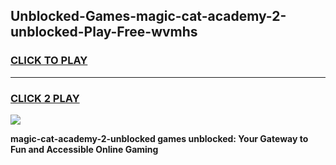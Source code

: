 
## Unblocked-Games-magic-cat-academy-2-unblocked-Play-Free-wvmhs
<h3>
<a href="https://premium76.site?title=magic-cat-academy-2-unblocked&ref=18A1">CLICK TO PLAY</a></h3>
<hr>

<h3>
<a href="https://premium76.site?title=magic-cat-academy-2-unblocked&ref=18A1">CLICK 2 PLAY</a>
  
</h3>

<a href="https://premium76.site?title=magic-cat-academy-2-unblocked&ref=18A1"><img src="https://clearcache.store/games.png"></a>


**magic-cat-academy-2-unblocked games unblocked: Your Gateway to Fun and Accessible Online Gaming**
